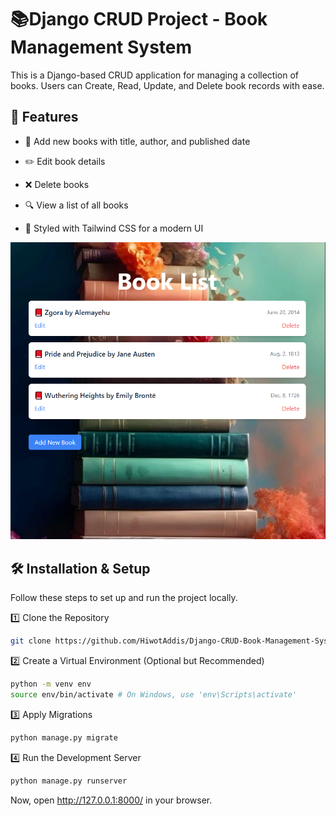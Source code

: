 # 📚Django CRUD Project - Book Management System

This is a Django-based CRUD application for managing a collection of books. Users can Create, Read, Update, and Delete book records with ease.

## 🚀 Features

- 📖 Add new books with title, author, and published date

- ✏️ Edit book details

- ❌ Delete books

- 🔍 View a list of all books

- 🎨 Styled with Tailwind CSS for a modern UI


![Book List Screenshot](screenshot.png)


## 🛠️ Installation & Setup

Follow these steps to set up and run the project locally.

1️⃣ Clone the Repository
```bash
git clone https://github.com/HiwotAddis/Django-CRUD-Book-Management-System.git
```
2️⃣ Create a Virtual Environment (Optional but Recommended)
```bash
python -m venv env
source env/bin/activate # On Windows, use 'env\Scripts\activate'
```
3️⃣ Apply Migrations
```bash
python manage.py migrate
```
4️⃣ Run the Development Server
```bash
python manage.py runserver
```
Now, open http://127.0.0.1:8000/ in your browser.
